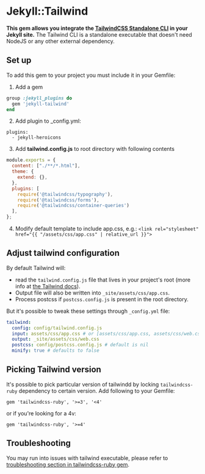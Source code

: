 # Jekyll::Tailwind

**This gem allows you integrate the [TailwindCSS Standalone CLI](https://tailwindcss.com/blog/standalone-cli) in your Jekyll site.** The Tailwind CLI is a standalone executable that doesn't need NodeJS or any other external dependency.

## Set up

To add this gem to your project you must include it in your Gemfile:

1. Add a gem
```ruby
group :jekyll_plugins do
  gem 'jekyll-tailwind'
end
```
2. Add plugin to _config.yml:
```
plugins:
  - jekyll-heroicons
```

3. Add **tailwind.config.js** to root directory with following contents
```js
module.exports = {
  content: ["./**/*.html"],
  theme: {
    extend: {},
  },
  plugins: [
    require('@tailwindcss/typography'),
    require('@tailwindcss/forms'),
    require('@tailwindcss/container-queries')
  ],
};
```

4. Modify default template to include app.css, e.g.:
`<link rel="stylesheet" href="{{ "/assets/css/app.css" | relative_url }}">`


## Adjust tailwind configuration

By default Tailwind will:
- read the `tailwind.config.js` file that lives in your project's root (more info at [the Tailwind docs](https://tailwindcss.com/docs/configuration)).
- Output file will also be written into `_site/assets/css/app.css`.
- Process postcss if `postcss.config.js` is present in the root directory.

But it's possible to tweak these settings through `_config.yml` file:

```yml
tailwind:
  config: config/tailwind.config.js
  input: assets/css/app.css # or [assets/css/app.css, assets/css/web.css]
  output: _site/assets/css/web.css
  postcss: config/postcss.config.js # default is nil
  minify: true # defaults to false
```

## Picking Tailwind version
It's possible to pick particular version of tailwindd by locking `tailwindcss-ruby` dependency to certain version. Add following to your Gemfile:

`gem 'tailwindcss-ruby', '>=3', '<4'`

or if you're looking for a 4v:

`gem 'tailwindcss-ruby', '>=4'`


## Troubleshooting
You may run into issues with tailwind executable, please refer to [troubleshooting section in tailwindcss-ruby gem](https://github.com/flavorjones/tailwindcss-ruby?tab=readme-ov-file#troubleshooting).
